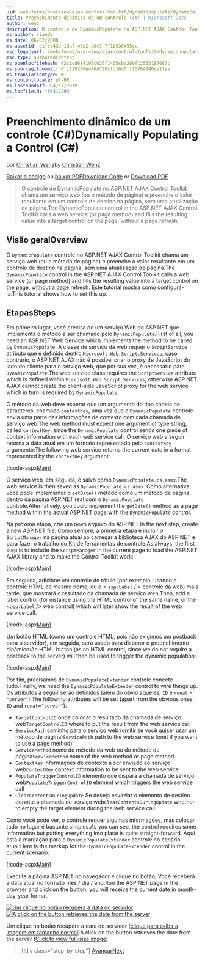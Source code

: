 ```yaml
---
uid: web-forms/overview/ajax-control-toolkit/dynamicpopulate/dynamically-populating-a-control-cs
title: Preenchimento dinâmico de um controle (c#) | Microsoft Docs
author: wenz
description: O controle de DynamicPopulate no ASP.NET AJAX Control Toolkit chama um serviço web (ou o método de página) e preenche o valor resultante em um controle de destino em t...
ms.author: riande
ms.date: 06/02/2008
ms.assetid: e1fec43e-1daf-49d2-b0c7-7f1b930455cc
msc.legacyurl: /web-forms/overview/ajax-control-toolkit/dynamicpopulate/dynamically-populating-a-control-cs
msc.type: authoredcontent
ms.openlocfilehash: 42c1cd684196c026f1435cba289fc2535187087c
ms.sourcegitcommit: 0f1119340e4464720cfd16d0ff15764746ea1fea
ms.translationtype: MT
ms.contentlocale: pt-BR
ms.lasthandoff: 04/17/2019
ms.locfileid: "59417293"
---
```

# <a name="dynamically-populating-a-control-c"></a><span data-ttu-id="79973-103">Preenchimento dinâmico de um controle (C#)</span><span class="sxs-lookup"><span data-stu-id="79973-103">Dynamically Populating a Control (C#)</span></span>

<span data-ttu-id="79973-104">por [Christian Wenz](https://github.com/wenz)</span><span class="sxs-lookup"><span data-stu-id="79973-104">by [Christian Wenz](https://github.com/wenz)</span></span>

<span data-ttu-id="79973-105">[Baixar o código](http://download.microsoft.com/download/d/8/f/d8f2f6f9-1b7c-46ad-9252-e1fc81bdea3e/dynamicpopulate0.cs.zip) ou [baixar PDF](http://download.microsoft.com/download/b/6/a/b6ae89ee-df69-4c87-9bfb-ad1eb2b23373/dynamicpopulate0CS.pdf)</span><span class="sxs-lookup"><span data-stu-id="79973-105">[Download Code](http://download.microsoft.com/download/d/8/f/d8f2f6f9-1b7c-46ad-9252-e1fc81bdea3e/dynamicpopulate0.cs.zip) or [Download PDF](http://download.microsoft.com/download/b/6/a/b6ae89ee-df69-4c87-9bfb-ad1eb2b23373/dynamicpopulate0CS.pdf)</span></span>

> <span data-ttu-id="79973-106">O controle de DynamicPopulate no ASP.NET AJAX Control Toolkit chama um serviço web (ou o método de página) e preenche o valor resultante em um controle de destino na página, sem uma atualização de página.</span><span class="sxs-lookup"><span data-stu-id="79973-106">The DynamicPopulate control in the ASP.NET AJAX Control Toolkit calls a web service (or page method) and fills the resulting value into a target control on the page, without a page refresh.</span></span>


## <a name="overview"></a><span data-ttu-id="79973-107">Visão geral</span><span class="sxs-lookup"><span data-stu-id="79973-107">Overview</span></span>

<span data-ttu-id="79973-108">O `DynamicPopulate` controle no ASP.NET AJAX Control Toolkit chama um serviço web (ou o método de página) e preenche o valor resultante em um controle de destino na página, sem uma atualização de página.</span><span class="sxs-lookup"><span data-stu-id="79973-108">The `DynamicPopulate` control in the ASP.NET AJAX Control Toolkit calls a web service (or page method) and fills the resulting value into a target control on the page, without a page refresh.</span></span> <span data-ttu-id="79973-109">Este tutorial mostra como configurá-la.</span><span class="sxs-lookup"><span data-stu-id="79973-109">This tutorial shows how to set this up.</span></span>

## <a name="steps"></a><span data-ttu-id="79973-110">Etapas</span><span class="sxs-lookup"><span data-stu-id="79973-110">Steps</span></span>

<span data-ttu-id="79973-111">Em primeiro lugar, você precisa de um serviço Web do ASP.NET que implementa o método a ser chamado pelo `DynamicPopulate`.</span><span class="sxs-lookup"><span data-stu-id="79973-111">First of all, you need an ASP.NET Web Service which implements the method to be called by `DynamicPopulate`.</span></span> <span data-ttu-id="79973-112">A classe de serviço da web requer o `ScriptService` atributo que é definido dentro `Microsoft.Web.Script.Services`; caso contrário, o ASP.NET AJAX não é possível criar o proxy de JavaScript do lado do cliente para o serviço web, que por sua vez, é necessário para `DynamicPopulate`.</span><span class="sxs-lookup"><span data-stu-id="79973-112">The web service class requires the `ScriptService` attribute which is defined within `Microsoft.Web.Script.Services`; otherwise ASP.NET AJAX cannot create the client-side JavaScript proxy for the web service which in turn is required by `DynamicPopulate`.</span></span>

<span data-ttu-id="79973-113">O método da web deve esperar que um argumento do tipo cadeia de caracteres, chamado `contextKey`, uma vez que o `DynamicPopulate` controle envia uma parte das informações de contexto com cada chamada de serviço web.</span><span class="sxs-lookup"><span data-stu-id="79973-113">The web method must expect one argument of type string, called `contextKey`, since the `DynamicPopulate` control sends one piece of context information with each web service call.</span></span> <span data-ttu-id="79973-114">O serviço web a seguir retorna a data atual em um formato representado pelo `contextKey` argumento:</span><span class="sxs-lookup"><span data-stu-id="79973-114">The following web service returns the current date in a format represented by the `contextKey` argument:</span></span>

[!code-aspx[Main](dynamically-populating-a-control-cs/samples/sample1.aspx)]

<span data-ttu-id="79973-115">O serviço web, em seguida, é salvo como `DynamicPopulate.cs.asmx`.</span><span class="sxs-lookup"><span data-stu-id="79973-115">The web service is then saved as `DynamicPopulate.cs.asmx`.</span></span> <span data-ttu-id="79973-116">Como alternativa, você pode implementar o `getDate()` método como um método de página dentro da página ASP.NET real com o `DynamicPopulate` controle.</span><span class="sxs-lookup"><span data-stu-id="79973-116">Alternatively, you could implement the `getDate()` method as a page method within the actual ASP.NET page with the `DynamicPopulate` control.</span></span>

<span data-ttu-id="79973-117">Na próxima etapa, crie um novo arquivo do ASP.NET.</span><span class="sxs-lookup"><span data-stu-id="79973-117">In the next step, create a new ASP.NET file.</span></span> <span data-ttu-id="79973-118">Como sempre, a primeira etapa é incluir o `ScriptManager` na página atual ao carregar a biblioteca AJAX do ASP.NET e para fazer o trabalho do Kit de ferramentas de controle:</span><span class="sxs-lookup"><span data-stu-id="79973-118">As always, the first step is to include the `ScriptManager` in the current page to load the ASP.NET AJAX library and to make the Control Toolkit work:</span></span>

[!code-aspx[Main](dynamically-populating-a-control-cs/samples/sample2.aspx)]

<span data-ttu-id="79973-119">Em seguida, adicione um controle de rótulo (por exemplo, usando o controle HTML de mesmo nome, ou o &lt; `asp:Label`  / &gt; controle da web) mais tarde, que mostrará o resultado da chamada de serviço web.</span><span class="sxs-lookup"><span data-stu-id="79973-119">Then, add a label control (for instance using the HTML control of the same name, or the &lt;`asp:Label` /&gt; web control) which will later show the result of the web service call.</span></span>

[!code-aspx[Main](dynamically-populating-a-control-cs/samples/sample3.aspx)]

<span data-ttu-id="79973-120">Um botão HTML (como um controle HTML, pois não exigimos um postback para o servidor), em seguida, será usado para disparar o preenchimento dinâmico:</span><span class="sxs-lookup"><span data-stu-id="79973-120">An HTML button (as an HTML control, since we do not require a postback to the server) will then be used to trigger the dynamic population:</span></span>

[!code-aspx[Main](dynamically-populating-a-control-cs/samples/sample4.aspx)]

<span data-ttu-id="79973-121">Por fim, precisamos de `DynamicPopulateExtender` controle conecte tudo.</span><span class="sxs-lookup"><span data-stu-id="79973-121">Finally, we need the `DynamicPopulateExtender` control to wire things up.</span></span> <span data-ttu-id="79973-122">Os atributos a seguir serão definidos (além do óbvio aqueles, `ID` e `runat` = `"server"`):</span><span class="sxs-lookup"><span data-stu-id="79973-122">The following attributes will be set (apart from the obvious ones, `ID` and `runat`=`"server"`):</span></span>

- <span data-ttu-id="79973-123">`TargetControlID` onde colocar o resultado da chamada de serviço web</span><span class="sxs-lookup"><span data-stu-id="79973-123">`TargetControlID` where to put the result from the web service call</span></span>
- <span data-ttu-id="79973-124">`ServicePath` caminho para o serviço web (omitir se você quiser usar um método de página)</span><span class="sxs-lookup"><span data-stu-id="79973-124">`ServicePath` path to the web service (omit if you want to use a page method)</span></span>
- <span data-ttu-id="79973-125">`ServiceMethod` nome do método da web ou do método de página</span><span class="sxs-lookup"><span data-stu-id="79973-125">`ServiceMethod` name of the web method or page method</span></span>
- <span data-ttu-id="79973-126">`ContextKey` informações de contexto a ser enviado ao serviço web</span><span class="sxs-lookup"><span data-stu-id="79973-126">`ContextKey` context information to be sent to the web service</span></span>
- <span data-ttu-id="79973-127">`PopulateTriggerControlID` elemento que dispara a chamada de serviço web</span><span class="sxs-lookup"><span data-stu-id="79973-127">`PopulateTriggerControlID` element which triggers the web service call</span></span>
- <span data-ttu-id="79973-128">`ClearContentsDuringUpdate` Se deseja esvaziar o elemento de destino durante a chamada de serviço web</span><span class="sxs-lookup"><span data-stu-id="79973-128">`ClearContentsDuringUpdate` whether to empty the target element during the web service call</span></span>

<span data-ttu-id="79973-129">Como você pode ver, o controle requer algumas informações, mas colocar tudo no lugar é bastante simples.</span><span class="sxs-lookup"><span data-stu-id="79973-129">As you can see, the control requires some information but putting everything into place is quite straight-forward.</span></span> <span data-ttu-id="79973-130">Aqui está a marcação para o `DynamicPopulateExtender` controle no cenário atual:</span><span class="sxs-lookup"><span data-stu-id="79973-130">Here is the markup for the `DynamicPopulateExtender` control in the current scenario:</span></span>

[!code-aspx[Main](dynamically-populating-a-control-cs/samples/sample5.aspx)]

<span data-ttu-id="79973-131">Execute a página ASP.NET no navegador e clique no botão; Você receberá a data atual no formato mês / dia / ano.</span><span class="sxs-lookup"><span data-stu-id="79973-131">Run the ASP.NET page in the browser and click on the button; you will receive the current date in month-day-year format.</span></span>


<span data-ttu-id="79973-132">[![Um clique no botão recupera a data do servidor](dynamically-populating-a-control-cs/_static/image2.png)](dynamically-populating-a-control-cs/_static/image1.png)</span><span class="sxs-lookup"><span data-stu-id="79973-132">[![A click on the button retrieves the date from the server](dynamically-populating-a-control-cs/_static/image2.png)](dynamically-populating-a-control-cs/_static/image1.png)</span></span>

<span data-ttu-id="79973-133">Um clique no botão recupera a data do servidor ([clique para exibir a imagem em tamanho normal](dynamically-populating-a-control-cs/_static/image3.png))</span><span class="sxs-lookup"><span data-stu-id="79973-133">A click on the button retrieves the date from the server ([Click to view full-size image](dynamically-populating-a-control-cs/_static/image3.png))</span></span>

> [!div class="step-by-step"]
> [<span data-ttu-id="79973-134">Avançar</span><span class="sxs-lookup"><span data-stu-id="79973-134">Next</span></span>](dynamically-populating-a-control-using-javascript-code-cs.md)
